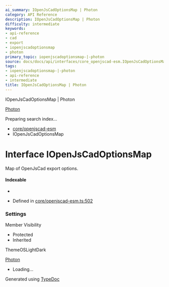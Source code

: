 ```yaml
---
ai_summary: IOpenJsCadOptionsMap | Photon
category: API Reference
description: IOpenJsCadOptionsMap | Photon
difficulty: intermediate
keywords:
- api-reference
- cad
- export
- iopenjscadoptionsmap
- photon
primary_topic: iopenjscadoptionsmap-|-photon
source: docs/docs/api/interfaces/core_openjscad-esm.IOpenJsCadOptionsMap.html
tags:
- iopenjscadoptionsmap-|-photon
- api-reference
- intermediate
title: IOpenJsCadOptionsMap | Photon
---
```

IOpenJsCadOptionsMap | Photon

[Photon](../index.md)




Preparing search index...

* [core/openjscad-esm](../modules/core_openjscad-esm.md)
* IOpenJsCadOptionsMap

# Interface IOpenJsCadOptionsMap

Map of OpenJsCad export options.

#### Indexable

* [modelId: string]: [IOpenJsCadOptions](core_openjscad-esm.IOpenJsCadOptions.md)

* Defined in [core/openjscad-esm.ts:502](https://github.com/mwhite454/photon/blob/main/packages/photon/src/core/openjscad-esm.ts#L502)

### Settings

Member Visibility

* Protected
* Inherited

ThemeOSLightDark

[Photon](../index.md)

* Loading...

Generated using [TypeDoc](https://typedoc.org/)
